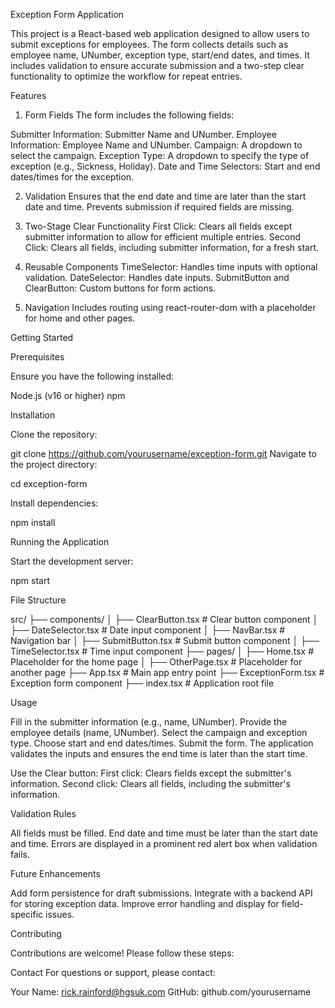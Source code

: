 Exception Form Application

This project is a React-based web application designed to allow users to submit exceptions for employees. The form collects details such as employee name, UNumber, exception type, start/end dates, and times. It includes validation to ensure accurate submission and a two-step clear functionality to optimize the workflow for repeat entries.

Features

1. Form Fields
   The form includes the following fields:

Submitter Information: Submitter Name and UNumber.
Employee Information: Employee Name and UNumber.
Campaign: A dropdown to select the campaign.
Exception Type: A dropdown to specify the type of exception (e.g., Sickness, Holiday).
Date and Time Selectors: Start and end dates/times for the exception.

2. Validation
   Ensures that the end date and time are later than the start date and time.
   Prevents submission if required fields are missing.

3. Two-Stage Clear Functionality
   First Click: Clears all fields except submitter information to allow for efficient multiple entries.
   Second Click: Clears all fields, including submitter information, for a fresh start.

4. Reusable Components
   TimeSelector: Handles time inputs with optional validation.
   DateSelector: Handles date inputs.
   SubmitButton and ClearButton: Custom buttons for form actions.

5. Navigation
   Includes routing using react-router-dom with a placeholder for home and other pages.

Getting Started

Prerequisites

Ensure you have the following installed:

Node.js (v16 or higher)
npm

Installation

Clone the repository:

git clone https://github.com/yourusername/exception-form.git
Navigate to the project directory:

cd exception-form

Install dependencies:

npm install

Running the Application

Start the development server:

npm start

File Structure

src/
├── components/
│ ├── ClearButton.tsx # Clear button component
│ ├── DateSelector.tsx # Date input component
│ ├── NavBar.tsx # Navigation bar
│ ├── SubmitButton.tsx # Submit button component
│ ├── TimeSelector.tsx # Time input component
├── pages/
│ ├── Home.tsx # Placeholder for the home page
│ ├── OtherPage.tsx # Placeholder for another page
├── App.tsx # Main app entry point
├── ExceptionForm.tsx # Exception form component
├── index.tsx # Application root file

Usage

Fill in the submitter information (e.g., name, UNumber).
Provide the employee details (name, UNumber).
Select the campaign and exception type.
Choose start and end dates/times.
Submit the form. The application validates the inputs and ensures the end time is later than the start time.

Use the Clear button:
First click: Clears fields except the submitter's information.
Second click: Clears all fields, including the submitter's information.

Validation Rules

All fields must be filled.
End date and time must be later than the start date and time.
Errors are displayed in a prominent red alert box when validation fails.

Future Enhancements

Add form persistence for draft submissions.
Integrate with a backend API for storing exception data.
Improve error handling and display for field-specific issues.

Contributing

Contributions are welcome! Please follow these steps:

Contact
For questions or support, please contact:

Your Name: rick.rainford@hgsuk.com
GitHub: github.com/yourusername
